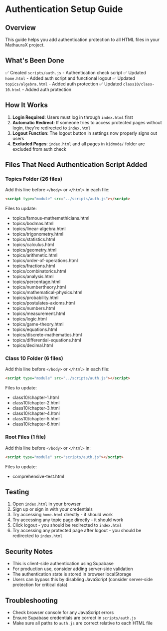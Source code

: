 # Authentication Setup Guide

## Overview
This guide helps you add authentication protection to all HTML files in your MathauraX project.

## What's Been Done
✅ Created `scripts/auth.js` - Authentication check script
✅ Updated `home.html` - Added auth script and functional logout
✅ Updated `topics/algebra.html` - Added auth protection
✅ Updated `class10/class-10.html` - Added auth protection

## How It Works
1. **Login Required**: Users must log in through `index.html` first
2. **Automatic Redirect**: If someone tries to access protected pages without login, they're redirected to `index.html`
3. **Logout Function**: The logout button in settings now properly signs out users
4. **Excluded Pages**: `index.html` and all pages in `kidmode/` folder are excluded from auth check

## Files That Need Authentication Script Added

### Topics Folder (26 files)
Add this line before `</body>` or `</html>` in each file:
```html
<script type="module" src="../scripts/auth.js"></script>
```

Files to update:
- topics/famous-mathemethicians.html
- topics/bodmas.html
- topics/linear-algebra.html
- topics/trigonometry.html
- topics/statistics.html
- topics/calculus.html
- topics/geometry.html
- topics/arithmetic.html
- topics/order-of-operations.html
- topics/fractions.html
- topics/combinatorics.html
- topics/analysis.html
- topics/percentage.html
- topics/numbertheory.html
- topics/mathematical-physics.html
- topics/probability.html
- topics/postulates-axioms.html
- topics/numbers.html
- topics/measurement.html
- topics/logic.html
- topics/game-theory.html
- topics/equations.html
- topics/discrete-mathematics.html
- topics/differential-equations.html
- topics/decimal.html

### Class 10 Folder (6 files)
Add this line before `</body>` or `</html>` in each file:
```html
<script type="module" src="../scripts/auth.js"></script>
```

Files to update:
- class10/chapter-1.html
- class10/chapter-2.html
- class10/chapter-3.html
- class10/chapter-4.html
- class10/chapter-5.html
- class10/chapter-6.html

### Root Files (1 file)
Add this line before `</body>` or `</html>` in:
```html
<script type="module" src="scripts/auth.js"></script>
```

Files to update:
- comprehensive-test.html

## Testing
1. Open `index.html` in your browser
2. Sign up or sign in with your credentials
3. Try accessing `home.html` directly - it should work
4. Try accessing any topic page directly - it should work
5. Click logout - you should be redirected to `index.html`
6. Try accessing any protected page after logout - you should be redirected to `index.html`

## Security Notes
- This is client-side authentication using Supabase
- For production use, consider adding server-side validation
- The authentication state is stored in browser localStorage
- Users can bypass this by disabling JavaScript (consider server-side protection for critical data)

## Troubleshooting
- Check browser console for any JavaScript errors
- Ensure Supabase credentials are correct in `scripts/auth.js`
- Make sure all paths to `auth.js` are correct relative to each HTML file 